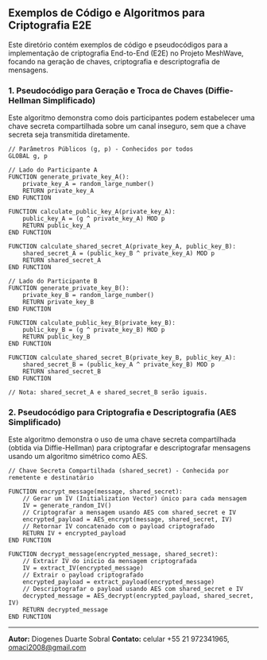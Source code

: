 

## Exemplos de Código e Algoritmos para Criptografia E2E

Este diretório contém exemplos de código e pseudocódigos para a implementação de criptografia End-to-End (E2E) no Projeto MeshWave, focando na geração de chaves, criptografia e descriptografia de mensagens.

### 1. Pseudocódigo para Geração e Troca de Chaves (Diffie-Hellman Simplificado)

Este algoritmo demonstra como dois participantes podem estabelecer uma chave secreta compartilhada sobre um canal inseguro, sem que a chave secreta seja transmitida diretamente.

```pseudocode
// Parâmetros Públicos (g, p) - Conhecidos por todos
GLOBAL g, p

// Lado do Participante A
FUNCTION generate_private_key_A():
    private_key_A = random_large_number()
    RETURN private_key_A
END FUNCTION

FUNCTION calculate_public_key_A(private_key_A):
    public_key_A = (g ^ private_key_A) MOD p
    RETURN public_key_A
END FUNCTION

FUNCTION calculate_shared_secret_A(private_key_A, public_key_B):
    shared_secret_A = (public_key_B ^ private_key_A) MOD p
    RETURN shared_secret_A
END FUNCTION

// Lado do Participante B
FUNCTION generate_private_key_B():
    private_key_B = random_large_number()
    RETURN private_key_B
END FUNCTION

FUNCTION calculate_public_key_B(private_key_B):
    public_key_B = (g ^ private_key_B) MOD p
    RETURN public_key_B
END FUNCTION

FUNCTION calculate_shared_secret_B(private_key_B, public_key_A):
    shared_secret_B = (public_key_A ^ private_key_B) MOD p
    RETURN shared_secret_B
END FUNCTION

// Nota: shared_secret_A e shared_secret_B serão iguais.
```

### 2. Pseudocódigo para Criptografia e Descriptografia (AES Simplificado)

Este algoritmo demonstra o uso de uma chave secreta compartilhada (obtida via Diffie-Hellman) para criptografar e descriptografar mensagens usando um algoritmo simétrico como AES.

```pseudocode
// Chave Secreta Compartilhada (shared_secret) - Conhecida por remetente e destinatário

FUNCTION encrypt_message(message, shared_secret):
    // Gerar um IV (Initialization Vector) único para cada mensagem
    IV = generate_random_IV()
    // Criptografar a mensagem usando AES com shared_secret e IV
    encrypted_payload = AES_encrypt(message, shared_secret, IV)
    // Retornar IV concatenado com o payload criptografado
    RETURN IV + encrypted_payload
END FUNCTION

FUNCTION decrypt_message(encrypted_message, shared_secret):
    // Extrair IV do início da mensagem criptografada
    IV = extract_IV(encrypted_message)
    // Extrair o payload criptografado
    encrypted_payload = extract_payload(encrypted_message)
    // Descriptografar o payload usando AES com shared_secret e IV
    decrypted_message = AES_decrypt(encrypted_payload, shared_secret, IV)
    RETURN decrypted_message
END FUNCTION
```

---

**Autor:** Diogenes Duarte Sobral
**Contato:** celular +55 21 972341965, omaci2008@gmail.com


